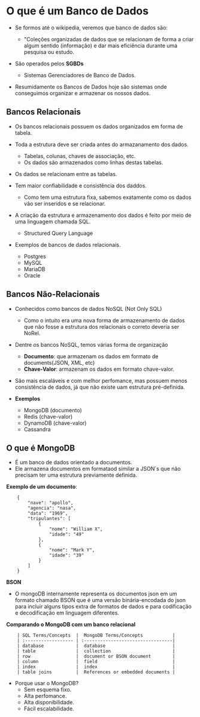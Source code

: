 # O que é um Banco de Dados

- Se formos até o wikipedia, veremos que banco de dados são:
    - "Coleções organizadas de dados que se relacionam de forma a criar algum sentido (informação) e dar mais eficiência durante uma pesquisa ou estudo.

- São operados pelos **SGBDs**
    - Sistemas Gerenciadores de Banco de Dados.

- Resumidamente os Bancos de Dados hoje são sistemas onde conseguimos organizar e armazenar os nossos dados.

## Bancos Relacionais

- Os bancos relacionais possuem os dados organizados em forma de tabela.

- Toda a estrutura deve ser criada antes do armazanamento dos dados.
    - Tabelas, colunas, chaves de associação, etc.
    - Os dados são armazenados como linhas destas tabelas.

- Os dados se relacionam entre as tabelas.

- Tem maior confiabilidade e consistência dos daddos.
    - Como tem uma estrutura fixa, sabemos exatamente como os dados vão ser inseridos e se relacionar.

- A criação da estrutura e armazenamento dos dados é feito por meio de uma linguagem chamada SQL.   
    - Structured Query Language

- Exemplos de bancos de dados relacionais.
    - Postgres
    - MySQL
    - MariaDB
    - Oracle

## Bancos Não-Relacionais

- Conhecidos como bancos de dados NoSQL (Not Only SQL)
    - Como o intuito era uma nova forma de armazenamento de dados que não fosse a estrutura dos relacionais
    o correto deveria ser NoRel.

- Dentre os bancos NoSQL, temos várias forma de organização
    - **Documento**: que armazenam os dados em formato de documents(JSON, XML, etc)
    - **Chave-Valor**: armazenam os dados em formato chave-valor.

- São mais escaláveis e com melhor perfomance, mas possuem menos consistência de dados, já que não existe uam estrutura pré-definida.

- **Exemplos**
    - MongoDB (documento)
    - Redis (chave-valor)
    - DynamoDB (chave-valor)
    - Cassandra


## O que é MongoDB

- É um banco de dados orientado a documentos.
- Ele armazena documentos em formataod similar a JSON´s que não precisam ter uma estrutura previamente definida.

**Exemplo de um documento**:

        {
            "nave": "apollo",
            "agencia": "nasa",
            "data": "1969",
            "tripulantes": [
                {
                    "nome": "William X",
                    "idade": "49"
                },
                {
                    "nome": "Mark Y",
                    "idade": "39"
                }
            ]
        }

**BSON**

- O mongoDB internamente representa os documentos json em um formato chamado BSON que é uma versão binária-encodada do json para incluir alguns tipos extra de formatos de dados e para codificação e decodificação em linguagem diferentes.

**Comparando o MongoDB com um banco relacional**

        | SQL Terms/Concepts  |  MongoDB Terms/Concepts           |
        | :------------------ | :---------------------------------|
        | database            |  database                         |
        | table               |  collection                       |
        | row                 |  document or BSON document        |
        | column              |  field                            |
        | index               |  index                            |
        | table joins         |  References or embedded documents |

- Porque usar o MongoDB?
    - Sem esquema fixo.
    - Alta perfomance.
    - Alta disponibilidade.
    - Fácil escalabilidade.
